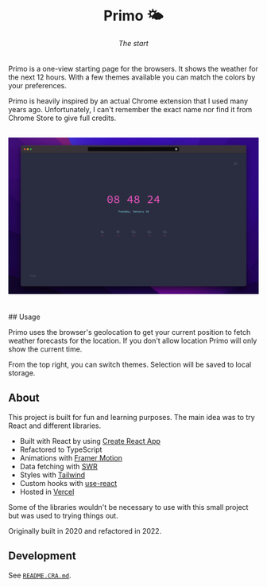 <div align="center">
    <br/>
    <h1>Primo 🌤</h1>
    <i>The start</i>
    <br/>
</div>
<br/>
<br/>
Primo is a one-view starting page for the browsers. It shows the weather for the next 12 hours.
With a few themes available you can match the colors by your preferences.

Primo is heavily inspired by an actual Chrome extension that I used many years ago.
Unfortunately, I can't remember the exact name nor find it from Chrome Store to give
full credits.
<br/>
<br/>
<div align="center">
    <img src="./docs/primo.jpg" alt="Example view of the app" />
</div>
<br/>
<br/>
## Usage

Primo uses the browser's geolocation to get your current position to fetch weather forecasts
for the location. If you don't allow location Primo will only show the current time.

From the top right, you can switch themes. Selection will be saved to local storage.

## About

This project is built for fun and learning purposes. The main idea was to try React and
different libraries.

 * Built with React by using [Create React App](https://github.com/facebook/create-react-app)
 * Refactored to TypeScript
 * Animations with [Framer Motion](https://github.com/framer/motion)
 * Data fetching with [SWR](https://github.com/vercel/swr)
 * Styles with [Tailwind](https://github.com/tailwindlabs/tailwindcss)
 * Custom hooks with [use-react](https://github.com/streamich/react-use)
 * Hosted in [Vercel](https://vercel.com)

Some of the libraries wouldn't be necessary to use with this small project but
was used to trying things out.

Originally built in 2020 and refactored in 2022.

## Development

See [`README.CRA.md`](./README.CRA.m).
